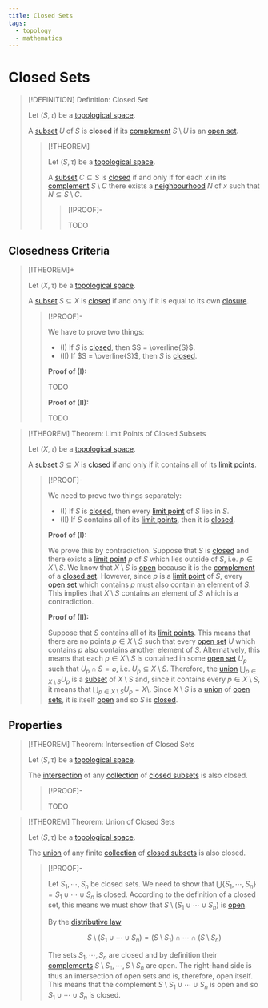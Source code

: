 ```yaml
---
title: Closed Sets
tags:
  - topology
  - mathematics
---
```


# Closed Sets

>[!DEFINITION] Definition: Closed Set
>
>Let $(S, \tau)$ be a [topological space](./index.md).
>
>A [subset](../../Set%20Theory/Sets.md) $U$ of $S$ is **closed** if its [complement](../../Set%20Theory/Complement.md) $S \setminus U$ is an [open set](Open%20Sets.md).
>
>>[!THEOREM]
>>
>>Let $(S, \tau)$ be a [topological space](./index.md).
>>
>>A [subset](../../Set%20Theory/Sets.md) $C \subseteq S$ is [closed](Closed%20Sets.md) if and only if for each $x$ in its [complement](../../Set%20Theory/Complement.md) $S \setminus C$ there exists a [neighbourhood](Neighborhoods.md) $N$ of $x$ such that $N \subseteq S \setminus C$.
>>
>>>[!PROOF]-
>>>
>>>TODO
>>>
>>
>

## Closedness Criteria

>[!THEOREM]+
>
>Let $(X, \tau)$ be a [topological space](./index.md).
>
>A [subset](../../Set%20Theory/Sets.md) $S \subseteq X$ is [closed](Closed%20Sets.md) if and only if it is equal to its own [closure](../Interior,%20Boundary,%20Exterior/Closure.md).
>
>>[!PROOF]-
>>
>>We have to prove two things:
>>- (I) If $S$ is [closed](Closed%20Sets.md), then $S = \overline{S}$.
>>- (II) If $S = \overline{S}$, then $S$ is [closed](Closed%20Sets.md).
>>
>>**Proof of (I):**
>>
>>TODO
>>
>>**Proof of (II):**
>>
>>TODO
>>
>

>[!THEOREM] Theorem: Limit Points of Closed Subsets
>
>Let $(X, \tau)$ be a [topological space](./index.md).
>
>A [subset](../../Set%20Theory/Sets.md) $S \subseteq X$ is [closed](Closed%20Sets.md) if and only if it contains all of its [limit points](../Interior,%20Boundary,%20Exterior/Accumulation%20Point.md).
>
>>[!PROOF]-
>>
>>We need to prove two things separately:
>>- (I) If $S$ is [closed](Closed%20Sets.md), then every [limit point](../Interior,%20Boundary,%20Exterior/Accumulation%20Point.md) of $S$ lies in $S$.
>>- (II) If $S$ contains all of its [limit points](../Interior,%20Boundary,%20Exterior/Accumulation%20Point.md), then it is [closed](Closed%20Sets.md).
>>
>>**Proof of (I):**
>>
>>We prove this by contradiction. Suppose that $S$ is [closed](Closed%20Sets.md) and there exists a [limit point](../Interior,%20Boundary,%20Exterior/Accumulation%20Point.md) $p$ of $S$ which lies outside of $S$, i.e. $p \in X \setminus S$. We know that $X \setminus S$ is [open](Open%20Sets.md) because it is the [complement](../../Set%20Theory/Complement.md) of a [closed set](Closed%20Sets.md). However, since $p$ is a [limit point](../Interior,%20Boundary,%20Exterior/Accumulation%20Point.md) of $S$, every [open set](Open%20Sets.md) which contains $p$ must also contain an element of $S$. This implies that $X \setminus S$ contains an element of $S$ which is a contradiction.
>>
>>**Proof of (II):**
>>
>>Suppose that $S$ contains all of its [limit points](../Interior,%20Boundary,%20Exterior/Accumulation%20Point.md). This means that there are no points $p \in X\setminus S$ such that every [open set](Open%20Sets.md) $U$ which contains $p$ also contains another element of $S$. Alternatively, this means that each $p \in X \setminus S$ is contained in some [open set](Open%20Sets.md) $U_p$ such that $U_p \cap S = \varnothing$, i.e. $U_p \subseteq X \setminus S$. Therefore, the [union](../../Set%20Theory/Collections/Operations%20with%20Collections.md) $\bigcup_{p \in X \setminus S} U_p$ is a [subset](../../Set%20Theory/Sets.md) of $X \setminus S$ and, since it contains every $p \in X \setminus S$, it means that $\bigcup_{p \in X \setminus S} U_p = X \setminus$. Since $X \setminus S$ is a [union](../../Set%20Theory/Collections/Operations%20with%20Collections.md) of [open sets](Open%20Sets.md), it is itself [open](Open%20Sets.md) and so $S$ is [closed](Closed%20Sets.md).
>>
>

## Properties

>[!THEOREM] Theorem: Intersection of Closed Sets
>
>Let $(S, \tau)$ be a [topological space](./index.md).
>
>The [intersection](../../Set%20Theory/Collections/Operations%20with%20Collections.md) of any [collection](../../Set%20Theory/Collections/Collections.md) of [closed subsets](Closed%20Subset.md.md) is also closed.
>
>>[!PROOF]-
>>
>>TODO
>>
>

>[!THEOREM] Theorem: Union of Closed Sets
>
>Let $(S, \tau)$ be a [topological space](./index.md).
>
>The [union](../../Set%20Theory/Collections/Operations%20with%20Collections.md) of any finite [collection](../../Set%20Theory/Collections/Collections.md) of [closed subsets](Closed%20Subset.md.md) is also closed.
>
>>[!PROOF]-
>>
>>Let $S_1,\cdots,S_n$ be closed sets. We need to show that $\bigcup \{S_1,\cdots, S_n\} = S_1 \cup \cdots \cup S_n$ is closed. According to the definition of a closed set, this means we must show that $S \setminus (S_1 \cup \cdots \cup S_n)$ is [open](Open%20Sets.md).
>>
>>By the [distributive law](../../Set%20Theory/Set%20Operations.md)
>>
>>$$
>>S \setminus (S_1 \cup \cdots \cup S_n) = (S\setminus S_1) \cap \cdots \cap (S \setminus S_n)
>>$$
>>
>>The sets $S_1,\cdots,S_n$ are closed and by definition their [complements](../../Set%20Theory/Complement.md) $S\setminus S_1,\cdots, S \setminus S_n$ are open. The right-hand side is thus an intersection of open sets and is, therefore, open itself. This means that the complement $S \setminus S_1 \cup \cdots \cup S_n$ is open and so $S_1 \cup \cdots \cup S_n$ is closed.
>>
>